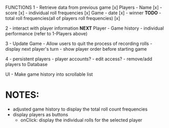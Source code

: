 FUNCTIONS
1 - Retrieve data from previous game [x]
    Players
    - Name [x]
    - score [x]
    - individual roll frequencies [x]
    Game
    - date [x]
    - winner **TODO**
    - total roll frequencies(all of players roll frequencies) [x]

2 - interact with player information **NEXT**
    Player
    - Game history
    - individual performance (refer to 1-Players above)

3 - Update Game
    - Allow users to quit the process of recording rolls
    - display next player's turn
    - show player order before starting game

4 - persistent players
    - player accounts?
    - edit access?
        - remove/add players to Database


UI
    - Make game history into scrollable list


# NOTES:
- adjusted game history to display the total roll count frequencies
- display players as buttons
    - onClick: display the individual rolls for the selected player

